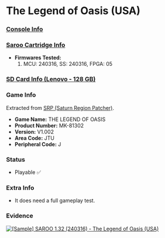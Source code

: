 # The Legend of Oasis (USA)

### [Console Info](../../../../Info/Consoles/VA13/README.md)

### [Saroo Cartridge Info](../../../../Info/Cartridges/RetroGameParadiseStore/1.32F/README.md)

- <b>Firmwares Tested:</b>
  1. MCU: 240316, SS: 240316, FPGA: 05

### [SD Card Info (Lenovo - 128 GB)](../../../../Info/SdCards/Lenovo/128GB/README.md)

### Game Info

Extracted from [SRP (Saturn Region Patcher)](https://segaxtreme.net/resources/saturn-region-patcher.81/download).

- <b>Game Name:</b> THE LEGEND OF OASIS
- <b>Product Number:</b> MK-81302
- <b>Version:</b> V1.002
- <b>Area Code:</b> JTU
- <b>Peripheral Code:</b> J

### Status

- Playable :white_check_mark:

### Extra Info

- It does need a full gameplay test.

### Evidence

[![[Sample] SAROO 1.32 (240316) - The Legend of Oasis (USA)](https://img.youtube.com/vi/FHXbgVWb2vc/0.jpg)](https://www.youtube.com/watch?v=FHXbgVWb2vc)
